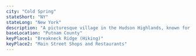```yaml
---
city: "Cold Spring"
stateShort: "NY"
stateLong: "New York"
description: "A picturesque village in the Hudson Highlands, known for its charming Main Street, scenic waterfront, and hiking trails, offering a tranquil escape."
baseLocation: "Putnam County"
keyPlace1: "Breakneck Ridge (Hiking)"
keyPlace2: "Main Street Shops and Restaurants"
---
```

